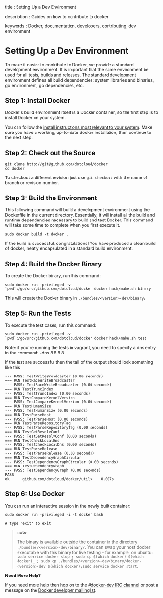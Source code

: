 title
:   Setting Up a Dev Environment

description
:   Guides on how to contribute to docker

keywords
:   Docker, documentation, developers, contributing, dev environment

Setting Up a Dev Environment
============================

To make it easier to contribute to Docker, we provide a standard
development environment. It is important that the same environment be
used for all tests, builds and releases. The standard development
environment defines all build dependencies: system libraries and
binaries, go environment, go dependencies, etc.

Step 1: Install Docker
----------------------

Docker's build environment itself is a Docker container, so the first
step is to install Docker on your system.

You can follow the [install instructions most relevant to your
system](https://docs.docker.io/en/latest/installation/). Make sure you
have a working, up-to-date docker installation, then continue to the
next step.

Step 2: Check out the Source
----------------------------

~~~~ {.sourceCode .bash}
git clone http://git@github.com/dotcloud/docker
cd docker
~~~~

To checkout a different revision just use `git checkout` with the name
of branch or revision number.

Step 3: Build the Environment
-----------------------------

This following command will build a development environment using the
Dockerfile in the current directory. Essentially, it will install all
the build and runtime dependencies necessary to build and test Docker.
This command will take some time to complete when you first execute it.

~~~~ {.sourceCode .bash}
sudo docker build -t docker .
~~~~

If the build is successful, congratulations! You have produced a clean
build of docker, neatly encapsulated in a standard build environment.

Step 4: Build the Docker Binary
-------------------------------

To create the Docker binary, run this command:

~~~~ {.sourceCode .bash}
sudo docker run -privileged -v `pwd`:/go/src/github.com/dotcloud/docker docker hack/make.sh binary
~~~~

This will create the Docker binary in `./bundles/<version>-dev/binary/`

Step 5: Run the Tests
---------------------

To execute the test cases, run this command:

~~~~ {.sourceCode .bash}
sudo docker run -privileged -v `pwd`:/go/src/github.com/dotcloud/docker docker hack/make.sh test
~~~~

Note: if you're running the tests in vagrant, you need to specify a dns
entry in the command: -dns 8.8.8.8

If the test are successful then the tail of the output should look
something like this

~~~~ {.sourceCode .bash}
--- PASS: TestWriteBroadcaster (0.00 seconds)
=== RUN TestRaceWriteBroadcaster
--- PASS: TestRaceWriteBroadcaster (0.00 seconds)
=== RUN TestTruncIndex
--- PASS: TestTruncIndex (0.00 seconds)
=== RUN TestCompareKernelVersion
--- PASS: TestCompareKernelVersion (0.00 seconds)
=== RUN TestHumanSize
--- PASS: TestHumanSize (0.00 seconds)
=== RUN TestParseHost
--- PASS: TestParseHost (0.00 seconds)
=== RUN TestParseRepositoryTag
--- PASS: TestParseRepositoryTag (0.00 seconds)
=== RUN TestGetResolvConf
--- PASS: TestGetResolvConf (0.00 seconds)
=== RUN TestCheckLocalDns
--- PASS: TestCheckLocalDns (0.00 seconds)
=== RUN TestParseRelease
--- PASS: TestParseRelease (0.00 seconds)
=== RUN TestDependencyGraphCircular
--- PASS: TestDependencyGraphCircular (0.00 seconds)
=== RUN TestDependencyGraph
--- PASS: TestDependencyGraph (0.00 seconds)
PASS
ok      github.com/dotcloud/docker/utils    0.017s
~~~~

Step 6: Use Docker
------------------

You can run an interactive session in the newly built container:

~~~~ {.sourceCode .bash}
sudo docker run -privileged -i -t docker bash

# type 'exit' to exit
~~~~

> **note**
>
> The binary is available outside the container in the directory
> `./bundles/<version>-dev/binary/`. You can swap your host docker
> executable with this binary for live testing - for example, on ubuntu:
> `sudo service docker stop ; sudo cp $(which docker) $(which docker)_ ; sudo cp ./bundles/<version>-dev/binary/docker-<version>-dev $(which docker);sudo service docker start`.

**Need More Help?**

If you need more help then hop on to the [\#docker-dev IRC
channel](irc://chat.freenode.net#docker-dev) or post a message on the
[Docker developer
mailinglist](https://groups.google.com/d/forum/docker-dev).
